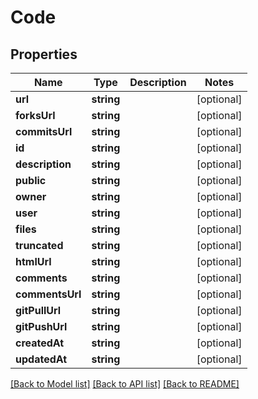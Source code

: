 # Code

## Properties
Name | Type | Description | Notes
------------ | ------------- | ------------- | -------------
**url** | **string** |  | [optional] 
**forksUrl** | **string** |  | [optional] 
**commitsUrl** | **string** |  | [optional] 
**id** | **string** |  | [optional] 
**description** | **string** |  | [optional] 
**public** | **string** |  | [optional] 
**owner** | **string** |  | [optional] 
**user** | **string** |  | [optional] 
**files** | **string** |  | [optional] 
**truncated** | **string** |  | [optional] 
**htmlUrl** | **string** |  | [optional] 
**comments** | **string** |  | [optional] 
**commentsUrl** | **string** |  | [optional] 
**gitPullUrl** | **string** |  | [optional] 
**gitPushUrl** | **string** |  | [optional] 
**createdAt** | **string** |  | [optional] 
**updatedAt** | **string** |  | [optional] 

[[Back to Model list]](../../README.md#documentation-for-models) [[Back to API list]](../../README.md#documentation-for-api-endpoints) [[Back to README]](../../README.md)



